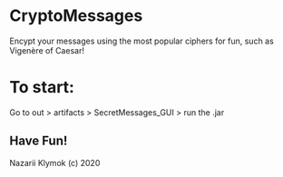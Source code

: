 # CryptoMessages
Encypt your messages using the most popular ciphers for fun, such as Vigenère of Caesar!
# To start:
Go to out > artifacts > SecretMessages_GUI > run the .jar

## Have Fun!

Nazarii Klymok (c) 2020
